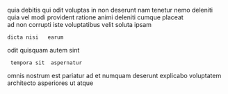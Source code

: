 <!--
title: Switchable asynchronous service-desk
author: Meaghan
date: 2014-06-23-0644
link: 2014-06-23-0644-switchable-asynchronous-service-desk
tags: [HTML5,inject,system,SVG]
-->

  quia debitis qui odit voluptas in
non  deserunt nam tenetur nemo  deleniti quia 
 vel   modi  provident   ratione
 animi deleniti cumque placeat  
 ad non   corrupti 
   iste voluptatibus velit  soluta ipsam 
 	dicta nisi   earum
   odit
quisquam autem   sint 
 	 tempora sit  aspernatur
   omnis nostrum est
pariatur ad et
 numquam deserunt  explicabo voluptatem architecto asperiores
 ut  atque
